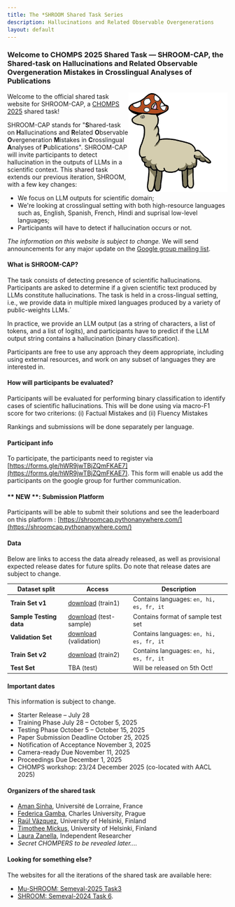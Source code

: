 ```yaml
---
title: The *SHROOM Shared Task Series
description: Hallucinations and Related Observable Overgenerations
layout: default
---
```


### Welcome to CHOMPS 2025 Shared Task — SHROOM-CAP, the Shared-task on Hallucinations and Related Observable Overgeneration Mistakes in Crosslingual Analyses of Publications 

<!-- TM: somehow jrvc elected to add a white-on-white title?
### <span style="color: white;"> Welcome to CHOMPS 2025 Shared Task — SHROOM-CAP, the Shared-task on Hallucinations and Related Observable Overgeneration Mistakes in Crosslingual Analyses of Publications </span> 
-->

<img style="width:45%" src="assets/img/shroom-cap.png" alt="Mu-SHROOM" title="Mu-SHROOM logo" align="right">

Welcome to the official shared task website for SHROOM-CAP, a [CHOMPS 2025](https://chomps2025.github.io/) shared task!

SHROOM-CAP stands for "**S**hared-task on **H**allucinations and **R**elated **O**bservable **O**vergeneration **M**istakes in **C**rosslingual **A**nalyses of **P**ublications".
SHROOM-CAP will invite participants to detect hallucination in the outputs of LLMs in a scientific context. 
This shared task extends our previous iteration, SHROOM, with a few key changes: 
- We focus on LLM outputs for scientific domain;
- We're looking at crosslingual setting with both high-resource languages such as, English, Spanish, French, Hindi and suprisal low-level languages;
- Participants will have to detect if hallucination occurs or not.

_The information on this website is subject to change._ 
We will send announcements for any major update on the [Google group mailing list](https://groups.google.com/g/shroomcap).

#### What is SHROOM-CAP?
The task consists of detecting presence of scientific hallucinations. 
Participants are asked to determine if a given scientific text produced by LLMs constitute hallucinations.
The task is held in a cross-lingual setting, i.e., we provide data in multiple mixed languages produced by a variety of public-weights LLMs.´

In practice, we provide an LLM output (as a string of characters, a list of tokens, and a list of logits), and participants have to predict if the LLM output string contains a hallucination (binary classification).

Participants are free to use any approach they deem appropriate, including using external resources, and work on any subset of languages they are interested in.

#### How will participants be evaluated?
Participants will be evaluated for performing binary classification to identify cases of scientific hallucinations. This will be done using via macro-F1 score for two criterions:
(i) Factual Mistakes and (ii) Fluency Mistakes

Rankings and submissions will be done separately per language.

#### Participant info
To participate, the participants need to register via [https://forms.gle/hWR9jwTBjZQmFKAE7](https://forms.gle/hWR9jwTBjZQmFKAE7). This form will enable us add the participants on the google group for further communication.

#### ** NEW **: Submission Platform
Participants will be able to submit their solutions and see the leaderboard on this platform : [https://shroomcap.pythonanywhere.com/](https://shroomcap.pythonanywhere.com/)


#### Data
Below are links to access the data already released, as well as provisional expected release dates for future splits.
Do note that release dates are subject to change.

| Dataset split | Access | Description |
|---|---|---|
|**Train Set v1**|<a href="https://drive.google.com/drive/folders/1j48BBPd7hDyZ8h2bt1mDmzZRGcLKijEa?usp=sharing" download>download</a> (train1)|Contains languages: `en, hi, es, fr, it`|
|**Sample Testing data**|<a href="https://drive.google.com/drive/folders/1wxgrciTrM0d0N1Fxn6vKHdlYm2tpYVeK?usp=sharing" download>download</a> (test-sample)| Contains format of sample test set|
|**Validation Set**|<a href="https://drive.google.com/drive/folders/1Bh4V-ZE9Q8dlzEE3SqYJwC7TMy5KOmKk?usp=drive_link" download>download</a> (validation)|Contains languages: `en, hi, es, fr, it`|
|**Train Set v2**|<a href="https://drive.google.com/drive/u/0/folders/1d5Ypzs0LFio7OK219OgOp5TsOMuVoA9h" download>download</a>  (train2)|Contains languages: `en, hi, es, fr, it`|
|**Test Set**|TBA (test)|Will be released on 5th Oct!|

#### Important dates

This information is subject to change.
- Starter Release – July 28
- Training Phase July 28 – October 5, 2025
- Testing Phase October 5 – October 15, 2025
- Paper Submission Deadline October 25, 2025
- Notification of Acceptance November 3, 2025
- Camera-ready Due November 11, 2025
- Proceedings Due December 1, 2025
- CHOMPS workshop: 23/24 December 2025 (co-located with AACL 2025)


#### Organizers of the shared task

- [Aman Sinha](https://amansinha09.github.io/),
Université de Lorraine, France
- [Federica Gamba](https://ufal.mff.cuni.cz/federica-gamba), 
Charles University, Prague
- [Raúl Vázquez](https://jrvc.github.io/), 
University of Helsinki, Finland
- [Timothee Mickus](https://timotheemickus.github.io/), 
University of Helsinki, Finland
- [Laura Zanella](https://scholar.google.com/citations?user=NUhkHp_VrJMC&hl=es), 
Independent Researcher
- _Secret CHOMPERS to be revealed later...._



#### Looking for something else?

The websites for all the iterations of the shared task are available here: 
- [Mu-SHROOM: Semeval-2025 Task3](./2025.md)
- [SHROOM: Semeval-2024 Task 6](./2024.md).
 


